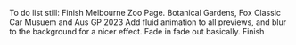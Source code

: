 To do list still:
Finish Melbourne Zoo Page. Botanical Gardens, Fox Classic Car Musuem and Aus GP 2023
Add fluid animation to all previews, and blur to the background for a nicer effect. Fade in fade out basically.
Finish
